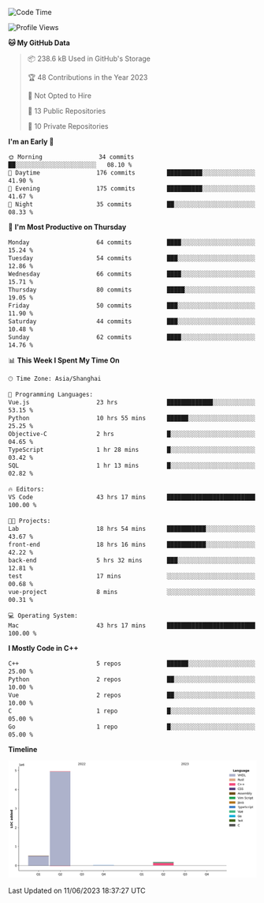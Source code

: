 <!--START_SECTION:waka-->
![Code Time](http://img.shields.io/badge/Code%20Time-141%20hrs%2032%20mins-blue)

![Profile Views](http://img.shields.io/badge/Profile%20Views-10-blue)

**🐱 My GitHub Data** 

> 📦 238.6 kB Used in GitHub's Storage 
 > 
> 🏆 48 Contributions in the Year 2023
 > 
> 🚫 Not Opted to Hire
 > 
> 📜 13 Public Repositories 
 > 
> 🔑 10 Private Repositories 
 > 
**I'm an Early 🐤** 

```text
🌞 Morning                34 commits          ██░░░░░░░░░░░░░░░░░░░░░░░   08.10 % 
🌆 Daytime                176 commits         ██████████░░░░░░░░░░░░░░░   41.90 % 
🌃 Evening                175 commits         ██████████░░░░░░░░░░░░░░░   41.67 % 
🌙 Night                  35 commits          ██░░░░░░░░░░░░░░░░░░░░░░░   08.33 % 
```
📅 **I'm Most Productive on Thursday** 

```text
Monday                   64 commits          ████░░░░░░░░░░░░░░░░░░░░░   15.24 % 
Tuesday                  54 commits          ███░░░░░░░░░░░░░░░░░░░░░░   12.86 % 
Wednesday                66 commits          ████░░░░░░░░░░░░░░░░░░░░░   15.71 % 
Thursday                 80 commits          █████░░░░░░░░░░░░░░░░░░░░   19.05 % 
Friday                   50 commits          ███░░░░░░░░░░░░░░░░░░░░░░   11.90 % 
Saturday                 44 commits          ███░░░░░░░░░░░░░░░░░░░░░░   10.48 % 
Sunday                   62 commits          ████░░░░░░░░░░░░░░░░░░░░░   14.76 % 
```


📊 **This Week I Spent My Time On** 

```text
🕑︎ Time Zone: Asia/Shanghai

💬 Programming Languages: 
Vue.js                   23 hrs              █████████████░░░░░░░░░░░░   53.15 % 
Python                   10 hrs 55 mins      ██████░░░░░░░░░░░░░░░░░░░   25.25 % 
Objective-C              2 hrs               █░░░░░░░░░░░░░░░░░░░░░░░░   04.65 % 
TypeScript               1 hr 28 mins        █░░░░░░░░░░░░░░░░░░░░░░░░   03.42 % 
SQL                      1 hr 13 mins        █░░░░░░░░░░░░░░░░░░░░░░░░   02.82 % 

🔥 Editors: 
VS Code                  43 hrs 17 mins      █████████████████████████   100.00 % 

🐱‍💻 Projects: 
Lab                      18 hrs 54 mins      ███████████░░░░░░░░░░░░░░   43.67 % 
front-end                18 hrs 16 mins      ███████████░░░░░░░░░░░░░░   42.22 % 
back-end                 5 hrs 32 mins       ███░░░░░░░░░░░░░░░░░░░░░░   12.81 % 
test                     17 mins             ░░░░░░░░░░░░░░░░░░░░░░░░░   00.68 % 
vue-project              8 mins              ░░░░░░░░░░░░░░░░░░░░░░░░░   00.31 % 

💻 Operating System: 
Mac                      43 hrs 17 mins      █████████████████████████   100.00 % 
```

**I Mostly Code in C++** 

```text
C++                      5 repos             ██████░░░░░░░░░░░░░░░░░░░   25.00 % 
Python                   2 repos             ██░░░░░░░░░░░░░░░░░░░░░░░   10.00 % 
Vue                      2 repos             ██░░░░░░░░░░░░░░░░░░░░░░░   10.00 % 
C                        1 repo              █░░░░░░░░░░░░░░░░░░░░░░░░   05.00 % 
Go                       1 repo              █░░░░░░░░░░░░░░░░░░░░░░░░   05.00 % 
```



**Timeline**

![Lines of Code chart](https://raw.githubusercontent.com/xkz0777/xkz0777/master/assets/bar_graph.png)


 Last Updated on 11/06/2023 18:37:27 UTC
<!--END_SECTION:waka-->
